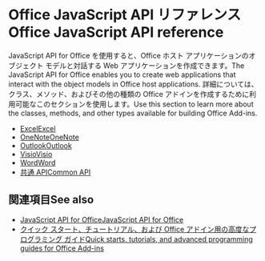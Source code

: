 # <a name="office-javascript-api-reference"></a><span data-ttu-id="cb0c5-101">Office JavaScript API リファレンス</span><span class="sxs-lookup"><span data-stu-id="cb0c5-101">Office JavaScript API reference</span></span>

<span data-ttu-id="cb0c5-102">JavaScript API for Office を使用すると、Office ホスト アプリケーションのオブジェクト モデルと対話する Web アプリケーションを作成できます。</span><span class="sxs-lookup"><span data-stu-id="cb0c5-102">The JavaScript API for Office enables you to create web applications that interact with the object models in Office host applications.</span></span> <span data-ttu-id="cb0c5-103">詳細については、クラス、メソッド、およびその他の種類の Office アドインを作成するために利用可能なこのセクションを使用します。</span><span class="sxs-lookup"><span data-stu-id="cb0c5-103">Use this section to learn more about the classes, methods, and other types available for building Office Add-ins.</span></span>

- [<span data-ttu-id="cb0c5-104">Excel</span><span class="sxs-lookup"><span data-stu-id="cb0c5-104">Excel</span></span>](https://docs.microsoft.com/javascript/api/excel?view=office-js)
- [<span data-ttu-id="cb0c5-105">OneNote</span><span class="sxs-lookup"><span data-stu-id="cb0c5-105">OneNote</span></span>](https://docs.microsoft.com/javascript/api/onenote?view=office-js)
- [<span data-ttu-id="cb0c5-106">Outlook</span><span class="sxs-lookup"><span data-stu-id="cb0c5-106">Outlook</span></span>](https://docs.microsoft.com/javascript/api/outlook?view=office-js)
- [<span data-ttu-id="cb0c5-107">Visio</span><span class="sxs-lookup"><span data-stu-id="cb0c5-107">Visio</span></span>](https://docs.microsoft.com/javascript/api/visio?view=office-js)
- [<span data-ttu-id="cb0c5-108">Word</span><span class="sxs-lookup"><span data-stu-id="cb0c5-108">Word</span></span>](https://docs.microsoft.com/javascript/api/word?view=office-js)
- [<span data-ttu-id="cb0c5-109">共通 API</span><span class="sxs-lookup"><span data-stu-id="cb0c5-109">Common API</span></span>](https://docs.microsoft.com/javascript/api/office?view=office-js)

## <a name="see-also"></a><span data-ttu-id="cb0c5-110">関連項目</span><span class="sxs-lookup"><span data-stu-id="cb0c5-110">See also</span></span>

- [<span data-ttu-id="cb0c5-111">JavaScript API for Office</span><span class="sxs-lookup"><span data-stu-id="cb0c5-111">JavaScript API for Office</span></span>](https://docs.microsoft.com/office/dev/add-ins/reference/javascript-api-for-office?view=office-js)
- [<span data-ttu-id="cb0c5-112">クイック スタート、チュートリアル、および Office アドイン用の高度なプログラミング ガイド</span><span class="sxs-lookup"><span data-stu-id="cb0c5-112">Quick starts, tutorials, and advanced programming guides for Office Add-ins</span></span>](https://docs.microsoft.com/office/dev/add-ins/overview/office-add-ins?view=office-js)
